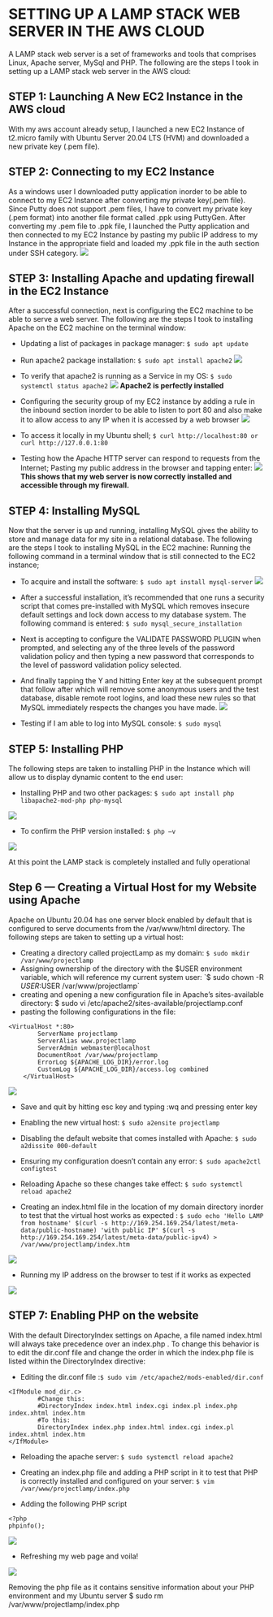 # SETTING UP A LAMP STACK WEB SERVER IN THE AWS CLOUD

A LAMP stack web server is a set of frameworks and tools that comprises Linux, Apache server, MySql and PHP.
 The following are the steps I took in setting up a LAMP stack web server in the AWS cloud:
 
## STEP 1: Launching A New EC2 Instance in the AWS cloud

With my aws account already setup, I launched a new EC2 Instance of t2.micro family with Ubuntu Server 20.04 LTS (HVM) and downloaded a new private key (.pem file). 

## STEP 2: Connecting to my EC2 Instance

As a windows user I downloaded putty application inorder to be able to connect to my EC2 Instance after converting my private key(.pem file). Since Putty does not support .pem files, I have to convert my private key (.pem format) into another file format called .ppk using PuttyGen.
After converting my .pem file to .ppk file, I launched the Putty application and then connected to my EC2 Instance by pasting my public IP address to my Instance in the appropriate field and loaded my .ppk file in the auth section under SSH category. 
![](https://github.com/Demiladee/private-projects/blob/main/img/lamp-images/connecting%20to%20ec2%20machine.png)

## STEP 3: Installing Apache and updating firewall in the EC2 Instance

After a successful connection, next is configuring the EC2 machine to be able to serve a web server. The following are the steps I took to installing Apache on the EC2 machine on the terminal window:
-	Updating a list of packages in package manager: `$ sudo apt update`
-	Run apache2 package installation: `$ sudo apt install apache2`
![](https://github.com/Demiladee/private-projects/blob/main/img/lamp-images/installing%20apache2.png)
-	To verify that apache2 is running as a Service in my OS: `$ sudo systemctl status apache2`
![](https://github.com/Demiladee/private-projects/blob/main/img/lamp-images/Apache2%20running%20perfectly.png)
 **Apache2 is perfectly installed**

- Configuring the security group of my EC2 instance by adding a rule in the inbound section inorder to be able to listen to port 80 and also make it to allow access to any IP when it is accessed by a web browser
![](https://github.com/Demiladee/private-projects/blob/main/img/lamp-images/adding%20http%20rule.png)

- To access it locally in my Ubuntu shell; `$ curl http://localhost:80 or curl http://127.0.0.1:80`

- Testing how the Apache HTTP server can respond to requests from the Internet; Pasting my public address in the browser and tapping enter:
![](https://github.com/Demiladee/private-projects/blob/main/img/lamp-images/Apache2%20working%20on%20browser.png)
**This shows that my web server is now correctly installed and accessible through my firewall.**

## STEP 4: Installing MySQL

Now that the server is up and running, installing MySQL gives the ability to store and manage data for my site in a relational database. The following are the steps I took to installing MySQL in the EC2 machine:
Running the following command in a terminal window that is still connected to the EC2 instance;
-	To acquire and install the software: `$ sudo apt install mysql-server`
![](https://github.com/Demiladee/private-projects/blob/main/img/lamp-images/installing%20mysql%20server.png)

- After a successful installation,  it’s recommended that one runs a security script that comes pre-installed with MySQL which removes insecure default settings and lock down access to my database system. The following command is entered:
`$ sudo mysql_secure_installation`
- Next is accepting to configure the VALIDATE PASSWORD PLUGIN when prompted, and selecting any of the three levels of the password validation policy and then typing a new password that corresponds to the level of password validation policy selected.
- And finally tapping the Y and hitting Enter key at the subsequent prompt that follow after which will remove some anonymous users and the test database, disable remote root logins, and load these new rules so that MySQL immediately respects the changes you have made.
![](https://github.com/Demiladee/private-projects/blob/main/img/lamp-images/mysql%20secure%20installation.png)

-	Testing if I am able to log into MySQL console: `$ sudo mysql`

## STEP 5: Installing PHP

The following steps are taken to installing PHP in the Instance which will allow us to display dynamic content to the end user:

-	Installing PHP and two other packages: `$ sudo apt install php libapache2-mod-php php-mysql`

![](https://github.com/Demiladee/private-projects/blob/main/img/lamp-images/installing%20php.png)

-	To confirm the PHP version installed: `$ php –v`

![](https://github.com/Demiladee/private-projects/blob/main/img/lamp-images/php%20installed%20perfectly.png)

At this point the LAMP stack is completely installed and fully operational

## Step 6 — Creating a Virtual Host for my Website using Apache

Apache on Ubuntu 20.04 has one server block enabled by default that is configured to serve documents from the /var/www/html directory. The following steps are taken to setting up a virtual host:
-	Creating a directory called projectLamp as my domain: `$ sudo mkdir /var/www/projectlamp`
-	Assigning ownership of the directory with the $USER environment variable, which will reference my current system user: `$ sudo chown -R $USER:$USER /var/www/projectlamp`
-	creating and opening a new configuration file in Apache’s sites-available directory: $ sudo vi /etc/apache2/sites-available/projectlamp.conf
-	pasting the following configurations in the file: 
```
<VirtualHost *:80>
	    ServerName projectlamp
	    ServerAlias www.projectlamp 
	    ServerAdmin webmaster@localhost
	    DocumentRoot /var/www/projectlamp
	    ErrorLog ${APACHE_LOG_DIR}/error.log
	    CustomLog ${APACHE_LOG_DIR}/access.log combined
	</VirtualHost>
 ```
 ![](https://github.com/Demiladee/private-projects/blob/main/img/lamp-images/configuring%20virtual%20host.png)
 
 - Save and quit by hitting esc key and typing :wq and pressing enter key
 

-	Enabling the new virtual host: `$ sudo a2ensite projectlamp`
-	Disabling the default website that comes installed with Apache: `$ sudo a2dissite 000-default`
-	Ensuring my configuration doesn’t contain any error: `$ sudo apache2ctl configtest`
-	Reloading Apache so these changes take effect: `$ sudo systemctl reload apache2`
-	Creating an index.html file in the location of my domain directory inorder to test that the virtual host works as expected : `$ sudo echo 'Hello LAMP from hostname' $(curl -s http://169.254.169.254/latest/meta-data/public-hostname) 'with public IP' $(curl -s http://169.254.169.254/latest/meta-data/public-ipv4) > /var/www/projectlamp/index.htm`

![](https://github.com/Demiladee/private-projects/blob/main/img/lamp-images/enabling%20the%20new%20config.png)

-	Running my IP address on the browser to test if it works as expected

![](https://github.com/Demiladee/private-projects/blob/main/img/lamp-images/new%20virtual%20host%20working%20on%20browser.png)

## STEP 7: Enabling PHP on the website

With the default DirectoryIndex settings on Apache, a file named index.html will always take precedence over an index.php . To change this behavior is to edit the dir.conf file and change the order in which the index.php file is listed within the DirectoryIndex directive:
- Editing the dir.conf file :`$ sudo vim /etc/apache2/mods-enabled/dir.conf`
```
<IfModule mod_dir.c>
        #Change this:
        #DirectoryIndex index.html index.cgi index.pl index.php index.xhtml index.htm
        #To this:
        DirectoryIndex index.php index.html index.cgi index.pl index.xhtml index.htm
</IfModule>
```
- Reloading the apache server: `$ sudo systemctl reload apache2`

- Creating an index.php file and adding a PHP script in it to test that PHP is correctly installed and configured on your server: `$ vim /var/www/projectlamp/index.php`

- Adding the following PHP script
 ```
 <?php
phpinfo();
```
![](https://github.com/Demiladee/private-projects/blob/main/img/lamp-images/editing%20the%20dir%20file.png)

- Refreshing my web page and voila!

![](https://github.com/Demiladee/private-projects/blob/main/img/lamp-images/php%20working%20on%20browser.png)

Removing the php file as it contains sensitive information about your PHP environment and my Ubuntu server
$ sudo rm /var/www/projectlamp/index.php

